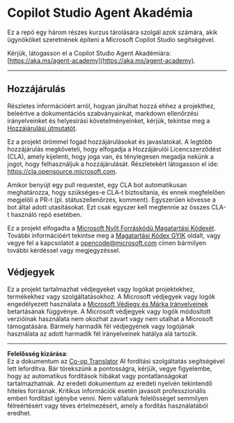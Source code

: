 <!--
CO_OP_TRANSLATOR_METADATA:
{
  "original_hash": "8bce990d8da924192fe923e852a19fbb",
  "translation_date": "2025-10-20T17:00:47+00:00",
  "source_file": "README.md",
  "language_code": "hu"
}
-->
# Copilot Studio Agent Akadémia

Ez a repó egy három részes kurzus tárolására szolgál azok számára, akik ügynököket szeretnének építeni a Microsoft Copilot Studio segítségével.

Kérjük, látogasson el a Copilot Studio Agent Akadémiára: [https://aka.ms/agent-academy](https://aka.ms/agent-academy).

---

## Hozzájárulás

Részletes információért arról, hogyan járulhat hozzá ehhez a projekthez, beleértve a dokumentációs szabványainkat, markdown ellenőrzési irányelveinket és helyesírási követelményeinket, kérjük, tekintse meg a [Hozzájárulási útmutatót](CONTRIBUTING.md).

Ez a projekt örömmel fogad hozzájárulásokat és javaslatokat. A legtöbb hozzájárulás megköveteli, hogy elfogadja a
Hozzájárulói Licencszerződést (CLA), amely kijelenti, hogy joga van, és ténylegesen megadja nekünk
a jogot, hogy felhasználjuk a hozzájárulását. Részletekért látogasson el ide: <https://cla.opensource.microsoft.com>.

Amikor benyújt egy pull requestet, egy CLA bot automatikusan meghatározza, hogy szükséges-e CLA-t biztosítania,
és ennek megfelelően megjelöli a PR-t (pl. státuszellenőrzés, komment). Egyszerűen kövesse a bot által adott utasításokat.
Ezt csak egyszer kell megtennie az összes CLA-t használó repó esetében.

Ez a projekt elfogadta a [Microsoft Nyílt Forráskódú Magatartási Kódexét](https://opensource.microsoft.com/codeofconduct/).
További információért tekintse meg a [Magatartási Kódex GYIK](https://opensource.microsoft.com/codeofconduct/faq/) oldalt, vagy
vegye fel a kapcsolatot a [opencode@microsoft.com](mailto:opencode@microsoft.com) címen bármilyen további kérdéssel vagy megjegyzéssel.

## Védjegyek

Ez a projekt tartalmazhat védjegyeket vagy logókat projektekhez, termékekhez vagy szolgáltatásokhoz. A Microsoft
védjegyek vagy logók engedélyezett használata a [Microsoft Védjegy és Márka Irányelveinek](https://www.microsoft.com/legal/intellectualproperty/trademarks/usage/general) betartásának függvénye.
A Microsoft védjegyek vagy logók módosított verzióinak használata nem okozhat zavart vagy nem utalhat a Microsoft támogatására.
Bármely harmadik fél védjegyének vagy logójának használata az adott harmadik fél irányelveinek hatálya alá tartozik.

---

**Felelősség kizárása**:  
Ez a dokumentum az [Co-op Translator](https://github.com/Azure/co-op-translator) AI fordítási szolgáltatás segítségével lett lefordítva. Bár törekszünk a pontosságra, kérjük, vegye figyelembe, hogy az automatikus fordítások hibákat vagy pontatlanságokat tartalmazhatnak. Az eredeti dokumentum az eredeti nyelvén tekintendő hiteles forrásnak. Kritikus információk esetén javasolt professzionális emberi fordítást igénybe venni. Nem vállalunk felelősséget semmilyen félreértésért vagy téves értelmezésért, amely a fordítás használatából eredhet.